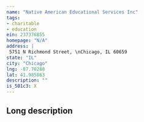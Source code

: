 ```yaml
---
name: "Native American Educational Services Inc"
tags:
- charitable
- education
ein: 237376855
homepage: "N/A"
address: |
 5751 N Richmond Street, \nChicago, IL 60659
state: "IL"
city: "Chicago"
lng: -87.70288
lat: 41.985863
description: ""
is_501c3: X
---
```


## Long description


